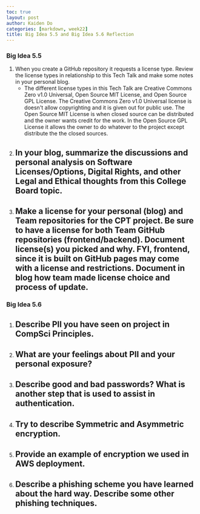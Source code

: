 ```yaml
---
toc: true
layout: post
author: Kaiden Do
categories: [markdown, week22]
title: Big Idea 5.5 and Big Idea 5.6 Reflection
---
```


### Big Idea 5.5

1. When you create a GitHub repository it requests a license type. Review the license types in relationship to this Tech Talk and make some notes in your personal blog.
   - The different license types in this Tech Talk are Creative Commons Zero v1.0 Universal, Open Source MIT License, and Open Source GPL License. The Creative Commons Zero v1.0 Universal license is doesn't allow copyrighting and it is given out for public use. The Open Source MIT License is when closed source can be distributed and the owner wants credit for the work. In the Open Source GPL License it allows the owner to do whatever to the project except distribute the the closed sources. 
2. In your blog, summarize the discussions and personal analysis on Software Licenses/Options, Digital Rights, and other Legal and Ethical thoughts from this College Board topic.
   - 
3. Make a license for your personal (blog) and Team repositories for the CPT project. Be sure to have a license for both Team GitHub repositories (frontend/backend). Document license(s) you picked and why. FYI, frontend, since it is built on GitHub pages may come with a license and restrictions. Document in blog how team made license choice and process of update.
   -

### Big Idea 5.6

1. ## Describe PII you have seen on project in CompSci Principles.
2. ## What are your feelings about PII and your personal exposure?
3. ## Describe good and bad passwords? What is another step that is used to assist in authentication.
4. ## Try to describe Symmetric and Asymmetric encryption.
5. ## Provide an example of encryption we used in AWS deployment.
6. ## Describe a phishing scheme you have learned about the hard way. Describe some other phishing techniques.
